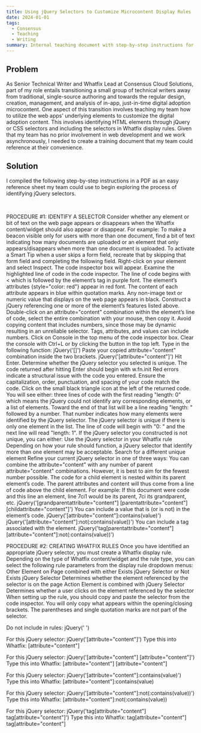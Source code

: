 ```yaml
---
title: Using jQuery Selectors to Customize Microcontent Display Rules
date: 2024-01-01
tags:
  - Consensus
  - Teaching
  - Writing
summary: Internal teaching document with step-by-step instructions for identifying jQuery selectors and applying them to Whatfix display rules
---
```


## Problem
As Senior Technical Writer and Whatfix Lead at Consensus Cloud Solutions, part of my role entails transitioning a small group of technical writers away from traditional, single-source authoring and towards the regular design, creation, management, and analysis of in-app, just-in-time digital adoption microcontent. One aspect of this transition involves teaching my team how to utilize the web apps' underlying elements to customize the digital adoption content. This involves identifying HTML elements through jQuery or CSS selectors and including the selectors in Whatfix display rules. Given that my team has no prior involvement in web development and we work asynchronously, I needed to create a training document that my team could reference at their convenience.

## Solution
I compiled the following step-by-step instructions in a PDF as an easy reference sheet my team could use to begin exploring the process of identifying jQuery selectors.

<br/>

PROCEDURE #1: IDENTIFY A SELECTOR
Consider whether any element or bit of text on the web page appears or disappears when the Whatfix content/widget should also appear or disappear. For example:
To make a beacon visible only for users with more than one document, find a bit of text indicating how many documents are uploaded or an element that only appears/disappears when more than one document is uploaded.
To activate a Smart Tip when a user skips a form field, recreate that by skipping that form field and completing the following field.
Right-click on your element and select Inspect. The code inspector box will appear.
Examine the highlighted line of code in the code inspector.
The line of code begins with < which is followed by the element’s tag in purple font.
The element’s attributes {style="color: red"} appear in red font.
The content of each attribute appears in blue within quotation marks.
Any non-image text or numeric value that displays on the web page appears in black.
Construct a jQuery referencing one or more of the element’s features listed above.
Double-click on an attribute="content" combination within the element’s line of code, select the entire combination with your mouse, then copy it. Avoid copying content that includes numbers, since those may be dynamic resulting in an unreliable selector.
Tags, attributes, and values can include numbers.
Click on Console in the top menu of the code inspector box.
Clear the console with Ctrl+L or by clicking the  button in the top left.
Type in the following function:
jQuery('[]')
Paste your copied attribute="content" combination inside the two brackets.
jQuery('[attribute="content"]')
Hit Enter.
Determine whether the jQuery selector you selected is unique.
The code returned after hitting Enter should begin with w.fn.init
Red errors indicate a structural issue with the code you entered. Ensure the capitalization, order, punctuation, and spacing of your code match the code.
Click on the small black triangle icon at the left of the returned code. You will see either:
three lines of code with the first reading "length:  0" which means the jQuery could not identify any corresponding elements, or
a list of elements. Toward the end of that list will be a line reading "length: " followed by a number. That number indicates how many elements were identified by the jQuery selector.
The jQuery selector is unique if there is only one element in the list.
The line of code will begin with "0: " and the next line will read "length: 1".
If the jQuery selector you constructed is not unique, you can either:
Use the jQuery selector in your Whatfix rule
Depending on how your rule should function, a jQuery selector that identify more than one element may be acceptable.
Search for a different unique element
Refine your current jQuery selector in one of three ways:
You can combine the attribute="content" with any number of parent attribute="content" combinations. However, it is best to aim for the fewest number possible.
The code for a child element is nested within its parent element’s code. The parent attributes and content will thus come from a line of code above the child element. For example:
If this document were code and this line an element, line 7ci1 would be its parent, 7ci its grandparent, etc.
jQuery('[grandparentattribute="content"] [parentattribute="content"] [childattribute="content"]')
You can include a value that is (or is not) in the element’s code.
jQuery('[attribute="content"]:contains(value)')
jQuery('[attribute="content"]:not(:contains(value))')
You can include a tag associated with the element.
jQuery('tag[parentattribute="content"] [attribute="content"]:not(:contains(value))')


PROCEDURE #2: CREATING WHATFIX RULES
Once you have identified an appropriate jQuery selector, you must create a Whatfix display rule.
Depending on the type of Whatfix content/widget and the rule type, you can select the following rule parameters from the display rule dropdown menus:
Other Element on Page combined with either Exists jQuery Selector or Not Exists jQuery Selector
Determines whether the element referenced by the selector is on the page
Action Element is combined with jQuery Selector
Determines whether a user clicks on the element referenced by the selector
When setting up the rule, you should copy and paste the selector from the code inspector. You will only copy what appears within the opening/closing brackets. The parentheses and single quotation marks are not part of the selector.
 
Do not include in rules:            	jQuery('                                      ')
 
For this jQuery selector:           	jQuery('[attribute="content"]')
Type this into Whatfix:             	 	[attribute="content"]
 
For this jQuery selector:           	jQuery('[attribute="content"] [attribute="content"]')
Type this into Whatfix:             	 	[attribute="content"] [attribute="content"]
 
For this jQuery selector:           	jQuery('[attribute="content"]:contains(value)')
Type this into Whatfix:             	 	[attribute="content"]:contains(value)
 
For this jQuery selector:            	jQuery('[attribute="content"]:not(:contains(value))')
Type this into Whatfix:             	 	[attribute="content"]:not(:contains(value))
 
For this jQuery selector:           	jQuery('tag[attribute="content"] tag[attribute="content"]')
Type this into Whatfix:             	 	tag[attribute="content"] tag[attribute="content"]

<!--more-->
